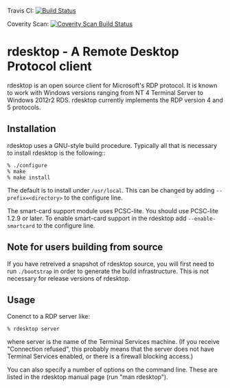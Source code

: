 Travis CI:
[![Build Status](https://travis-ci.org/uglym8/rdesktop.svg?branch=master)](https://travis-ci.org/uglym8/rdesktop.svg?branch=master)

Coverity Scan:
[![Coverity Scan Build Status](https://scan.coverity.com/projects/11905/badge.svg?flat=1)](https://scan.coverity.com/projects/uglym8-rdesktop)
 

# rdesktop - A Remote Desktop Protocol client

rdesktop is an open source client for Microsoft's RDP protocol. It is
known to work with Windows versions ranging from NT 4 Terminal Server
to Windows 2012r2 RDS. rdesktop currently implements the RDP version 4
and 5 protocols.


## Installation

rdesktop uses a GNU-style build procedure.  Typically all that is necessary
to install rdesktop is the following::

	% ./configure
	% make
	% make install

The default is to install under `/usr/local`.  This can be changed by adding
`--prefix=<directory>` to the configure line.

The smart-card support module uses PCSC-lite. You should use PCSC-lite 1.2.9 or
later. To enable smart-card support in the rdesktop add `--enable-smartcard` to
the configure line.


## Note for users building from source

If you have retreived a snapshot of rdesktop source, you will first
need to run `./bootstrap` in order to generate the build infrastructure.
This is not necessary for release versions of rdesktop.


## Usage

Conenct to a RDP server like:

	% rdesktop server

where server is the name of the Terminal Services machine.  (If you receive
"Connection refused", this probably means that the server does not have
Terminal Services enabled, or there is a firewall blocking access.)

You can also specify a number of options on the command line.  These are listed
in the rdesktop manual page (run "man rdesktop").
